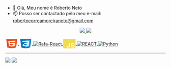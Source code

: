 - 👋 Olá, Meu nome é Roberto Neto
- 📫 Posso ser contactado pelo meu e-mail: robertocorreamoreiraneto@gmail.com

<!--Inserindo Estatisticas-->
<div align="center">
  <a href="https://github.com/00MOREIRA00">
  <img height="180em" src="https://github-readme-stats.vercel.app/api?username=00MOREIRA00&show_icons=true&theme=dark&include_all_commits=true&count_private=true"/>
  <img height="180em" src="https://github-readme-stats.vercel.app/api/top-langs/?username=00MOREIRA00&layout=compact&langs_count=7&theme=dark"/>
</div>
           

<!--Inserindo botons de linguagens-->
<div style="display: inline_block"><br>
  <img align="center" alt="Rafa-HTML" height="30" width="40" src="https://raw.githubusercontent.com/devicons/devicon/master/icons/html5/html5-original.svg">
  <img align="center" alt="Rafa-CSS" height="30" width="40" src="https://raw.githubusercontent.com/devicons/devicon/master/icons/css3/css3-original.svg">
  <img align="center" alt="Rafa-React" height="30" width="40" src="https://cdn.jsdelivr.net/gh/devicons/devicon/icons/bootstrap/bootstrap-original.svg">
  <img align="center" alt="Rafa-Js" height="30" width="40" src="https://raw.githubusercontent.com/devicons/devicon/master/icons/javascript/javascript-plain.svg">
  <img align="center" alt="REACT" height="30" width="40" src="https://cdn.jsdelivr.net/gh/devicons/devicon/icons/react/react-original-wordmark.svg" />
  <img align="center" alt="Python" height="30" width="40" src="https://cdn.jsdelivr.net/gh/devicons/devicon/icons/python/python-original-wordmark.svg" />
</div>
           
           
<hr>           
 
           
<!--Inserindo Redes Sociais-->           
<div> 
  <a href="https://www.instagram.com/studentroberto/" target="_blank"><img src="https://img.shields.io/badge/-Instagram-%23E4405F?style=for-the-badge&logo=instagram&logoColor=white" target="_blank"></a>
  <a href="https://www.linkedin.com/in/roberto-neto-5891771b7/" target="_blank"><img src="https://img.shields.io/badge/-LinkedIn-%230077B5?style=for-the-badge&logo=linkedin&logoColor=white" target="_blank"></a>  
</div>











<!--
<h1>Formações:</h1>   
-Cursando Sistemas de Informação - 7º Período<br>
-Cursando Inglês - Nível Intermediário<br>
-Formado em Informática Básica - Incluindo Pacote Office;<br> 
-Formado em Hardware - Montagem e Manutenção;<br>
&nbsp; &nbsp; &nbsp;&nbsp; &nbsp; &nbsp; Certificado Lean Six Sigma - White Belt<br>
&nbsp; &nbsp; &nbsp;&nbsp; &nbsp; &nbsp; Certificado Lean Six Sigma -Yellow Belt<br>
&nbsp; &nbsp; &nbsp;&nbsp; &nbsp; &nbsp; Certificado Cybersecurity Essential<br>
&nbsp; &nbsp; &nbsp;&nbsp; &nbsp; &nbsp; Certificado IT Essentials<br>
&nbsp; &nbsp; &nbsp;&nbsp; &nbsp; &nbsp; Certificado UX Designer <br> 
           Certificado  Scrum  Foundation  <br>
 -->
<!---
Sou um estudante totalmente interessado e com fome de aprender, não me limitando somente aos conteúdos que estão em minha zona de conforto, estou sempre buscando aprender
um pouco  mais sobre diversos conteúdos.



https://dev.to/envoy_/150-badges-for-github-pnk

https://devicon.dev/
--->
